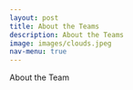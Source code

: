 ```yaml
---
layout: post
title: About the Teams
description: About the Teams
image: images/clouds.jpeg
nav-menu: true
---
```


About the Team
